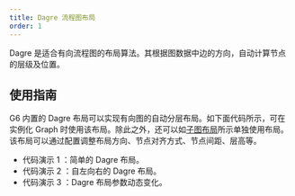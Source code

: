 ```yaml
---
title: Dagre 流程图布局
order: 1
---
```


Dagre 是适合有向流程图的布局算法。其根据图数据中边的方向，自动计算节点的层级及位置。

## 使用指南

G6 内置的 Dagre 布局可以实现有向图的自动分层布局。如下面代码所示，可在实例化 Graph 时使用该布局。除此之外，还可以如[子图布局](/zh/docs/manual/middle/layout/#%E5%AD%90%E5%9B%BE%E5%B8%83%E5%B1%80)所示单独使用布局。该布局可以通过配置调整布局方向、节点对齐方式、节点间距、层高等。

- 代码演示 1 ：简单的 Dagre 布局。
- 代码演示 2 ：自左向右的 Dagre 布局。
- 代码演示 3 ：Dagre 布局参数动态变化。
